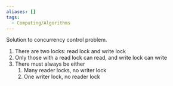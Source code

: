 ```yaml
---
aliases: []
tags:
  - Computing/Algorithms
---
```

Solution to concurrency control problem.
1. There are two locks: read lock and write lock
2. Only those with a read lock can read, and write lock can write
3. There must always be either
	1. Many reader locks, no writer lock
	2. One writer lock, no reader lock
